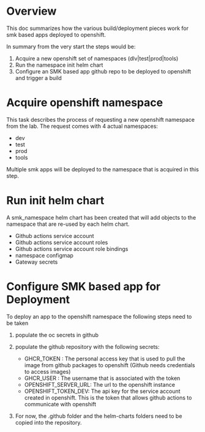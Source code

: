 # Overview

This doc summarizes how the various build/deployment pieces work for smk based
apps deployed to openshift.

In summary from the very start the steps would be:

1. Acquire a new openshift set of namespaces (dlv|test|prod|tools)
1. Run the namespace init helm chart 
1. Configure an SMK based app github repo to be deployed to openshift and trigger a build

# Acquire openshift namespace

This task describes the process of requesting a new openshift namespace from the lab.
The request comes with 4 actual namespaces:

* dev
* test
* prod
* tools

Multiple smk apps will be deployed to the namespace that is acquired in this
step.

# Run init helm chart

A smk_namespace helm chart has been created that will add objects to the
namespace that are re-used by each helm chart.

* Github actions service account
* Github actions service account roles
* Github actions service account role bindings
* namespace configmap
* Gateway secrets

# Configure SMK based app for Deployment

To deploy an app to the openshift namespace the following steps need to be taken

1. populate the oc secrets in github
1. populate the github repository with the following secrets:

    * GHCR_TOKEN : The personal access key that is used to pull the image from github packages to openshift (Github needs credentials to access images)
    * GHCR_USER : The username that is associated with the token
    * OPENSHIFT_SERVER_URL: The url to the openshift instance
    * OPENSHIFT_TOKEN_DEV: The api key for the service account created in openshift.  This is the token that allows github actions to communicate with openshift

1. For now, the .github folder and the helm-charts folders need to be copied into the repository.



